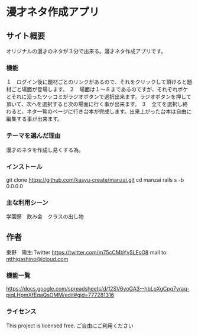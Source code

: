 # 漫才ネタ作成アプリ

## サイト概要
オリジナルの漫才のネタが３分で出来る。漫才ネタ作成アプリです。

### 機能
１　ログイン後に題材ごとのリンクがあるので、それをクリックして頂けると題材ごと場面が登場します。
２　場面は１〜８まであるのですが、それぞれボケとそれに沿ったツッコミがラジオボタンで選択出来ます。ラジオボタンを押して頂いて、次へを選択すると次の場面に行く事が出来ます。
３　全てを選択し終わると、ネタ一覧のページに行き台本が完成します。出来上がった台本は自由に編集する事が出来ます。

### テーマを選んだ理由
漫才のネタを作成し易くする為。

### インストール
git clone https://github.com/kasyu-create/manzai.git
cd manzai
rails s -b 0.0.0.0

### 主な利用シーン
学園祭　飲み会　クラスの出し物

## 作者
東野　陽生:Twitter https://twitter.com/m75cCMbYv5LEsO8
mail to: ntthigashino@icloud.com

### 機能一覧
https://docs.google.com/spreadsheets/d/12SV6yoGA3--hbLoXgCpq7yraq-piqLHpmXfEqaQsOMM/edit#gid=777281316

### ライセンス
This project is licensed free.
ご自由にご利用ください
